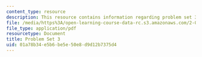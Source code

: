 ```yaml
---
content_type: resource
description: This resource contains information regarding problem set 3.
file: /media/https%3A/open-learning-course-data-rc.s3.amazonaws.com/2-086-numerical-computation-for-mechanical-engineers-fall-2012/01a78b34e5b6be5e50e8d9d12b7375d4_MIT2_086F12_pset3.pdf
file_type: application/pdf
resourcetype: Document
title: Problem Set 3
uid: 01a78b34-e5b6-be5e-50e8-d9d12b7375d4
---
```

